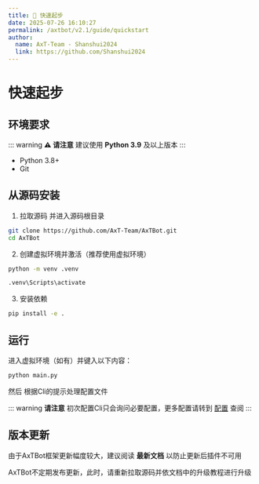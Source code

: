 ```yaml
---
title: 🚀 快速起步
date: 2025-07-26 16:10:27
permalink: /axtbot/v2.1/guide/quickstart
author:
  name: AxT-Team - Shanshui2024
  link: https://github.com/Shanshui2024
---
```

# 快速起步

## 环境要求
::: warning **⚠️ 请注意**
建议使用 **Python 3.9** 及以上版本
:::

- Python 3.8+
- Git

## 从源码安装
1. 拉取源码 并进入源码根目录

```bash
git clone https://github.com/AxT-Team/AxTBot.git
cd AxTBot
```

2. 创建虚拟环境并激活（推荐使用虚拟环境）
```bash
python -m venv .venv

.venv\Scripts\activate
```

3. 安装依赖
```bash
pip install -e .
```

## 运行

进入虚拟环境（如有）并键入以下内容：

```bash
python main.py
```

然后 根据Cli的提示处理配置文件

::: warning **请注意**
初次配置Cli只会询问必要配置，更多配置请转到 [配置](/axtbot/v2.1/config/global) 查阅
:::

## 版本更新
由于AxTBot框架更新幅度较大，建议阅读 **最新文档** 以防止更新后插件不可用

AxTBot不定期发布更新，此时，请重新拉取源码并依文档中的升级教程进行升级